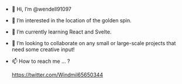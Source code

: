 - 👋 Hi, I’m @wendell91097
- 👀 I’m interested in the location of the golden spin.
- 🌱 I’m currently learning React and Svelte.
- 💞️ I’m looking to collaborate on any small or large-scale projects that need some creative input!
- 📫 How to reach me ... ?
 
  https://twitter.com/Windmil65650344
<!---
wendell91097/wendell91097 is a ✨ special ✨ repository because its `README.md` (this file) appears on your GitHub profile.
You can click the Preview link to take a look at your changes.
--->
